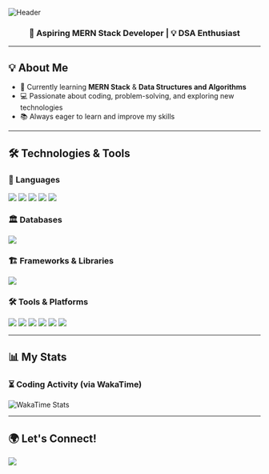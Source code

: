 ![Header](https://capsule-render.vercel.app/api?type=waving&color=gradient&height=200&section=header&text=Building%20the%20Future%20One%20Line%20at%20a%20Time%20&fontSize=30&fontAlign=50&fontColor=fff)

<h3 align="center">🚀 Aspiring MERN Stack Developer | 💡 DSA Enthusiast</h3>

---

## 💡 About Me
- 🌱 Currently learning **MERN Stack** & **Data Structures and Algorithms**
- 💻 Passionate about coding, problem-solving, and exploring new technologies
- 📚 Always eager to learn and improve my skills

---

## 🛠️ Technologies & Tools

### 🚀 Languages
<p>
  <img src="https://img.shields.io/badge/JavaScript-F7DF1E?style=for-the-badge&logo=javascript&logoColor=black" />
  <img src="https://img.shields.io/badge/HTML-E34F26?style=for-the-badge&logo=html5&logoColor=white" />
  <img src="https://img.shields.io/badge/CSS-1572B6?style=for-the-badge&logo=css3&logoColor=white" />
  <img src="https://img.shields.io/badge/C-00599C?style=for-the-badge&logo=c&logoColor=white" />
  <img src="https://img.shields.io/badge/Python-3776AB?style=for-the-badge&logo=python&logoColor=white" />
</p>

### 🏛️ Databases
<p>
  <img src="https://img.shields.io/badge/MySQL-4479A1?style=for-the-badge&logo=mysql&logoColor=white" />
</p>

### 🏗️ Frameworks & Libraries
<p>
  <img src="https://img.shields.io/badge/Django-092E20?style=for-the-badge&logo=django&logoColor=green" />
</p>

### 🛠️ Tools & Platforms
<p>
  <img src="https://img.shields.io/badge/Git-F05032?style=for-the-badge&logo=git&logoColor=white" />
  <img src="https://img.shields.io/badge/GitHub-181717?style=for-the-badge&logo=github&logoColor=white" />
  <img src="https://img.shields.io/badge/VS%20Code-007ACC?style=for-the-badge&logo=visual-studio-code&logoColor=white" />
  <img src="https://img.shields.io/badge/Figma-F24E1E?style=for-the-badge&logo=figma&logoColor=white" />
  <img src="https://img.shields.io/badge/Notion-000000?style=for-the-badge&logo=notion&logoColor=white" />
  <img src="https://img.shields.io/badge/LinkedIn-0077B5?style=for-the-badge&logo=linkedin&logoColor=white" />
</p>

---

## 📊 My Stats

### ⏳ Coding Activity (via WakaTime)
![WakaTime Stats](https://github-readme-stats.vercel.app/api/wakatime?username=Seaweed_Boi&layout=compact&theme=radical)

---

## 🌍 Let's Connect!
<p>
  <a href="https://www.linkedin.com/in/harsh-pandya-pes" target="_blank">
    <img src="https://img.shields.io/badge/LinkedIn-0077B5?style=for-the-badge&logo=linkedin&logoColor=white" />
  </a>
</p>
